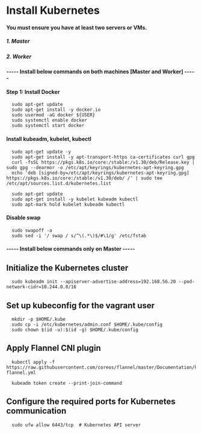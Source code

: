 # Install Kubernetes

#### You must ensure you have at least two servers or VMs.
##### 1. Master
##### 2. Worker

#### ----- Install below commands on both machines [Master and Worker] -----

#### Step 1: Install Docker

      sudo apt-get update
      sudo apt-get install -y docker.io
      sudo usermod -aG docker ${USER}
      sudo systemctl enable docker
      sudo systemctl start docker

#### Install kubeadm, kubelet, kubectl

      sudo apt-get update -y
      sudo apt-get install -y apt-transport-https ca-certificates curl gpg
      curl -fsSL https://pkgs.k8s.io/core:/stable:/v1.30/deb/Release.key | sudo gpg --dearmor -o /etc/apt/keyrings/kubernetes-apt-keyring.gpg
      echo 'deb [signed-by=/etc/apt/keyrings/kubernetes-apt-keyring.gpg] https://pkgs.k8s.io/core:/stable:/v1.30/deb/ /' | sudo tee /etc/apt/sources.list.d/kubernetes.list

      sudo apt-get update
      sudo apt-get install -y kubelet kubeadm kubectl
      sudo apt-mark hold kubelet kubeadm kubectl

#### Disable swap

      sudo swapoff -a
      sudo sed -i '/ swap / s/^\(.*\)$/#\1/g' /etc/fstab
      

#### ----- Install below commands only on Master -----

## Initialize the Kubernetes cluster
      sudo kubeadm init --apiserver-advertise-address=192.168.56.20 --pod-network-cidr=10.244.0.0/16

## Set up kubeconfig for the vagrant user
      mkdir -p $HOME/.kube
      sudo cp -i /etc/kubernetes/admin.conf $HOME/.kube/config
      sudo chown $(id -u):$(id -g) $HOME/.kube/config

## Apply Flannel CNI plugin
      kubectl apply -f https://raw.githubusercontent.com/coreos/flannel/master/Documentation/kube-flannel.yml
      
      kubeadm token create --print-join-command

## Configure the required ports for Kubernetes communication
      sudo ufw allow 6443/tcp  # Kubernetes API server
